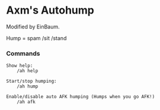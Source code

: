 # Axm's Autohump

Modified by EinBaum.

Hump = spam /sit /stand

### Commands

	Show help:
		/ah help

	Start/stop humping:
		/ah hump

	Enable/disable auto AFK humping (Humps when you go AFK!)
		/ah afk
